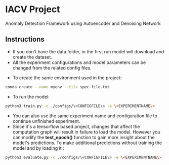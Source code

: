 # IACV Project
Anomaly Detection Framework using Autoencoder and Denoising Network

## Instructions
- If you don't have the data folder, in the first run model will download and create the dataset.
- All the experiment configurations and model parameters can be changed from the related config files.

* To create the same environment used in the project: 

```bash
conda create --name myenv --file spec-file.txt
```

* To run the model:

```bash
python3 train.py -c ./configs/\<CONFIGFILE\> -e \<EXPERIMENTNAME\>
```

* You can also use the same experiment name and configuration file to continue unfinished experiment.
* Since it's a tensorflow based project, changes that affect the computation graph will result in failure to load the model. However you can modify the **test_epoch()** function to gain more insight about the model's predictions. To make additional predictions without training the model and by loading it :
```bash
python3 evaluate.py -c ./configs/\<CONFIGFILE\> -e \<EXPERIMENTNAME\>
```

